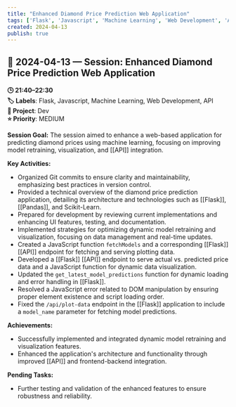 ```yaml
---
title: "Enhanced Diamond Price Prediction Web Application"
tags: ['Flask', 'Javascript', 'Machine Learning', 'Web Development', 'API']
created: 2024-04-13
publish: true
---
```


## 📅 2024-04-13 — Session: Enhanced Diamond Price Prediction Web Application

**🕒 21:40–22:30**  
**🏷️ Labels**: Flask, Javascript, Machine Learning, Web Development, API  
**📂 Project**: Dev  
**⭐ Priority**: MEDIUM  


**Session Goal:**
The session aimed to enhance a web-based application for predicting diamond prices using machine learning, focusing on improving model retraining, visualization, and [[API]] integration.

**Key Activities:**
- Organized Git commits to ensure clarity and maintainability, emphasizing best practices in version control.
- Provided a technical overview of the diamond price prediction application, detailing its architecture and technologies such as [[Flask]], [[Pandas]], and Scikit-Learn.
- Prepared for development by reviewing current implementations and enhancing UI features, testing, and documentation.
- Implemented strategies for optimizing dynamic model retraining and visualization, focusing on data management and real-time updates.
- Created a JavaScript function `fetchModels` and a corresponding [[Flask]] [[API]] endpoint for fetching and serving plotting data.
- Developed a [[Flask]] [[API]] endpoint to serve actual vs. predicted price data and a JavaScript function for dynamic data visualization.
- Updated the `get_latest_model_predictions` function for dynamic loading and error handling in [[Flask]].
- Resolved a JavaScript error related to DOM manipulation by ensuring proper element existence and script loading order.
- Fixed the `/api/plot-data` endpoint in the [[Flask]] application to include a `model_name` parameter for fetching model predictions.

**Achievements:**
- Successfully implemented and integrated dynamic model retraining and visualization features.
- Enhanced the application's architecture and functionality through improved [[API]] and frontend-backend integration.

**Pending Tasks:**
- Further testing and validation of the enhanced features to ensure robustness and reliability.
